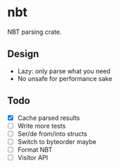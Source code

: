# nbt

NBT parsing crate.

## Design

- Lazy: only parse what you need
- No unsafe for performance sake

## Todo

- [x] Cache parsed results
- [ ] Write more tests
- [ ] Ser/de from/into structs
- [ ] Switch to byteorder maybe
- [ ] Format NBT
- [ ] Visitor API